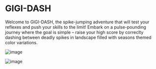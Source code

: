 # GIGI-DASH
Welcome to GIGI-DASH, the spike-jumping adventure that will test your reflexes and push your skills to the limit! Embark on a pulse-pounding journey where the goal is simple – raise your high score by correclty dashing between deadly spikes in landscape filled with seasons themed color variations.

![image](https://github.com/GIGI-CodeAce/GIGI-DASH/assets/142694357/9d7e312f-da32-4224-af4b-58dcfafd7335)

![image](https://github.com/GIGI-CodeAce/GIGI-DASH/assets/142694357/f5a574e9-a3c9-4ff4-b525-c97c8406e36e)

